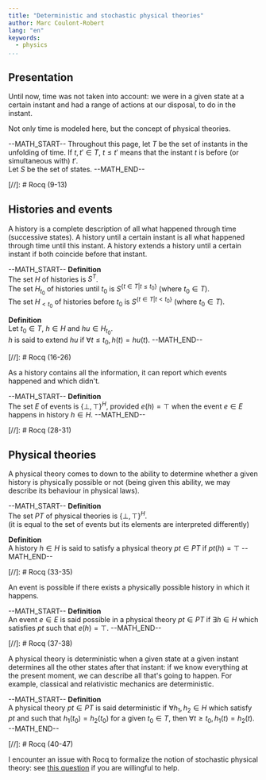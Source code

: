 ```yaml
---
title: "Deterministic and stochastic physical theories"
author: Marc Coulont-Robert
lang: "en"
keywords:
  - physics
...
```



## Presentation

Until now, time was not taken into account: we were in a given state at a certain instant and had a range of actions at our disposal, to do in the instant.

Not only time is modeled here, but the concept of physical theories.

--MATH_START--
Throughout this page, let $T$ be the set of instants in the unfolding of time. If $t, t' \in T$, $t \le t'$ means that the instant $t$ is before (or simultaneous with) $t'$. \
Let $S$ be the set of states.
--MATH_END--

[//]: # Rocq (9-13)


## Histories and events

A history is a complete description of all what happened through time (successive states). A history until a certain instant is all what happened through time until this instant. A history extends a history until a certain instant if both coincide before that instant.

--MATH_START--
$\mathbf{Definition}$\
The set $H$ of histories is $S^T$. \
The set $H_{t_0}$ of histories until $t_0$ is $S^{\{t \in T | t \le t_0\}}$ (where $t_0 \in T$). \
The set $H_{<t_0}$ of histories before $t_0$ is $S^{\{t \in T | t \lt t_0\}}$ (where $t_0 \in T$).

$\mathbf{Definition}$\
Let $t_0 \in T$, $h \in H$ and ${hu} \in H_{t_0}$. \
$h$ is said to extend ${hu}$ if $\forall t \le t_0, h(t) = {hu}(t)$.
--MATH_END--

[//]: # Rocq (16-26)

As a history contains all the information, it can report which events happened and which didn't.

--MATH_START--
$\mathbf{Definition}$\
The set $E$ of events is ${\{⊥, ⊤\}}^H$, provided $e(h) = ⊤$ when the event $e \in E$ happens in history $h \in H$.
--MATH_END--

[//]: # Rocq (28-31)


## Physical theories

A physical theory comes to down to the ability to determine whether a given history is physically possible or not (being given this ability, we may describe its behaviour in physical laws).

--MATH_START--
$\mathbf{Definition}$\
The set $PT$ of physical theories is ${\{⊥ ,⊤\}}^H$. \
(it is equal to the set of events but its elements are interpreted differently)

$\mathbf{Definition}$\
A history $h \in H$ is said to satisfy a physical theory $pt \in PT$ if $pt(h) = ⊤$
--MATH_END--

[//]: # Rocq (33-35)

An event is possible if there exists a physically possible history in which it happens.

--MATH_START--
$\mathbf{Definition}$\
An event $e \in E$ is said possible in a physical theory $pt \in PT$ if $\exists h \in H$ which satisfies $pt$ such that $e(h)=⊤$.
--MATH_END--

[//]: # Rocq (37-38)

A physical theory is deterministic when a given state at a given instant determines all the other states after that instant: if we know everything at the present moment, we can describe all that's going to happen. For example, classical and relativistic mechanics are deterministic.

--MATH_START--
$\mathbf{Definition}$\
A physical theory $pt \in PT$ is said deterministic if $\forall h_1, h_2 \in H$ which satisfy $pt$ and such that $h_1(t_0) = h_2(t_0)$ for a given $t_0 \in T$, then $\forall t \ge t_0, h_1(t) = h_2(t)$.
--MATH_END--

[//]: # Rocq (40-47)

I encounter an issue with Rocq to formalize the notion of stochastic physical theory: see [this question](https://proofassistants.stackexchange.com/questions/5163/notation-for-random-variable-unrecognized) if you are willingful to help.
